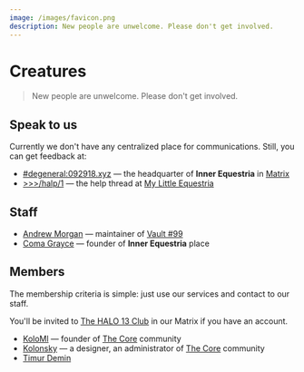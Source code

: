 ```yaml
---
image: /images/favicon.png
description: New people are unwelcome. Please don't get involved.
---
```


# Creatures

> New people are unwelcome. Please don't get involved.

## Speak to us

Currently we don't have any centralized place for communications. Still, you can
get feedback at:

- [#degeneral:092918.xyz](https://matrix.to/#/#degeneral:092918.xyz) — the headquarter of **Inner Equestria** in [Matrix](/how/matrix.md)
- [>>>/halp/1](https://mle.party/halp/res/1.html) — the help thread at [My Little Equestria](/how/lynxchan.md)

## Staff

- [Andrew Morgan](https://amorgan.xyz) — maintainer of [Vault #99](/how/peertube.md)
- [Coma Grayce](/who/commagray.md) — founder of **Inner Equestria** place

## Members

The membership criteria is simple: just use our services and contact to our staff.

You'll be invited to [The HALO 13 Club](https://matrix.to/#/+members:092918.xyz) in our Matrix if you have an account.

- [KoloMl](http://kolo.gq) — founder of [The Core](https://thecore.city) community
- [Kolonsky](https://klnsk.ddns.net) — a designer, an administrator of [The Core](https://thecore.city) community
- [Timur Demin](https://tdem.in)
